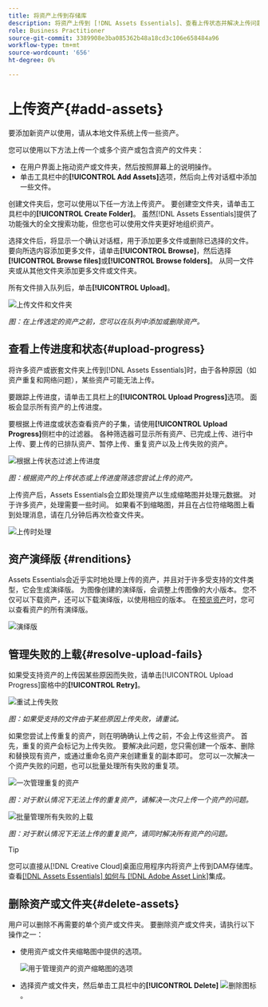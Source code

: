 ```yaml
---
title: 将资产上传到存储库
description: 将资产上传到 [!DNL Assets Essentials]、查看上传状态并解决上传问题。
role: Business Practitioner
source-git-commit: 3389908e3ba085362b48a18cd3c106e658484a96
workflow-type: tm+mt
source-wordcount: '656'
ht-degree: 0%

---
```



# 上传资产{#add-assets}

要添加新资产以使用，请从本地文件系统上传一些资产。<!-- TBD: Many of the [common file formats are supported](/help/supported-file-formats.md). -->

您可以使用以下方法上传一个或多个资产或包含资产的文件夹：

* 在用户界面上拖动资产或文件夹，然后按照屏幕上的说明操作。
* 单击工具栏中的&#x200B;**[!UICONTROL Add Assets]**&#x200B;选项，然后向上传对话框中添加一些文件。

<!-- TBD: Update this GIF
![Asset and nested folder upload demo](assets/do-not-localize/upload-assets.gif) -->

创建文件夹后，您可以使用以下任一方法上传资产。 要创建空文件夹，请单击工具栏中的&#x200B;**[!UICONTROL Create Folder]**。 虽然[!DNL Assets Essentials]提供了功能强大的全文搜索功能，但您也可以使用文件夹更好地组织资产。

选择文件后，将显示一个确认对话框，用于添加更多文件或删除已选择的文件。 要向所选内容添加更多文件，请单击&#x200B;**[!UICONTROL Browse]**，然后选择&#x200B;**[!UICONTROL Browse files]**&#x200B;或&#x200B;**[!UICONTROL Browse folders]**。 从同一文件夹或从其他文件夹添加更多文件或文件夹。

所有文件排入队列后，单击&#x200B;**[!UICONTROL Upload]**。

![上传文件和文件夹](assets/upload-browse-files-folders.png)

*图：在上传选定的资产之前，您可以在队列中添加或删除资产。*

## 查看上传进度和状态{#upload-progress}

将许多资产或嵌套文件夹上传到[!DNL Assets Essentials]时，由于各种原因（如资产重复和网络问题），某些资产可能无法上传。

要跟踪上传进度，请单击工具栏上的&#x200B;**[!UICONTROL Upload Progress]**&#x200B;选项。 面板会显示所有资产的上传进度。

要根据上传进度或状态查看资产的子集，请使用&#x200B;**[!UICONTROL Upload Progress]**&#x200B;侧栏中的过滤器。 各种筛选器可显示所有资产、已完成上传、进行中上传、要上传的已排队资产、暂停上传、重复资产以及上传失败的资产。

![根据上传状态过滤上传进度](assets/filter-upload-progress.png)

*图：根据资产的上传状态或上传进度筛选您尝试上传的资产。*

上传资产后，Assets Essentials会立即处理资产以生成缩略图并处理元数据。 对于许多资产，处理需要一些时间。 如果看不到缩略图，并且在占位符缩略图上看到处理消息，请在几分钟后再次检查文件夹。

![上传时处理](assets/upload-processing.png)

## 资产演绎版 {#renditions}

Assets Essentials会近乎实时地处理上传的资产，并且对于许多受支持的文件类型，它会生成演绎版。 为图像创建的演绎版，会调整上传图像的大小版本。 您不仅可以下载资产，还可以下载演绎版，以使用相应的版本。 在[预览资产](/help/navigate-view.md#preview-assets)时，您可以查看资产的所有演绎版。

![演绎版](assets/renditions-view-download.png)

## 管理失败的上载{#resolve-upload-fails}

如果受支持资产的上传因某些原因而失败，请单击[!UICONTROL Upload Progress]窗格中的&#x200B;**[!UICONTROL Retry]**。

![重试上传失败](assets/upload-retry.png)

*图：如果受支持的文件由于某些原因上传失败，请重试。*

如果您尝试上传重复的资产，则在明确确认上传之前，不会上传这些资产。 首先，重复的资产会标记为上传失败。 要解决此问题，您只需创建一个版本、删除和替换现有资产，或通过重命名资产来创建重复的副本即可。 您可以一次解决一个资产失败的问题，也可以批量处理所有失败的重复项。

![一次管理重复的资产](assets/uploads-manage-duplicates.png)

*图：对于默认情况下无法上传的重复资产，请解决一次只上传一个资产的问题。*

![批量管理所有失败的上载](assets/upload-progress-manage-failed-uploads.png)

*图：对于默认情况下无法上传的重复资产，请同时解决所有资产的问题。*

>[!TIP]
>
>您可以直接从[!DNL Creative Cloud]桌面应用程序内将资产上传到DAM存储库。 查看[[!DNL Assets Essentials] 如何与 [!DNL Adobe Asset Link]](/help/integration.md)集成。

## 删除资产或文件夹{#delete-assets}

用户可以删除不再需要的单个资产或文件夹。 要删除资产或文件夹，请执行以下操作之一：

* 使用资产或文件夹缩略图中提供的选项。

   ![用于管理资产的资产缩略图的选项](assets/options-on-thumbnail.png)

* 选择资产或文件夹，然后单击工具栏中的&#x200B;**[!UICONTROL Delete]** ![删除图标](assets/do-not-localize/delete-icon.png)。
